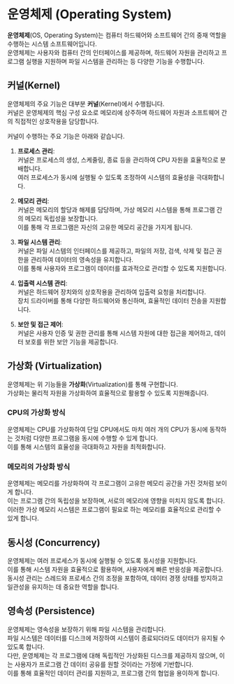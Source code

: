 # 운영체제 (Operating System)

**운영체제**(OS, Operating System)는 컴퓨터 하드웨어와 소프트웨어 간의 중재 역할을 수행하는 시스템 소프트웨어입니다.  
운영체제는 사용자와 컴퓨터 간의 인터페이스를 제공하며, 하드웨어 자원을 관리하고 프로그램 실행을 지원하며 파일 시스템을 관리하는 등 다양한 기능을 수행합니다.

## 커널(Kernel)

운영체제의 주요 기능은 대부분 **커널**(Kernel)에서 수행됩니다.  
커널은 운영체제의 핵심 구성 요소로 메모리에 상주하며 하드웨어 자원과 소프트웨어 간의 직접적인 상호작용을 담당합니다.

커널이 수행하는 주요 기능은 아래와 같습니다.

1. **프로세스 관리**:  
   커널은 프로세스의 생성, 스케줄링, 종료 등을 관리하여 CPU 자원을 효율적으로 분배합니다.  
   여러 프로세스가 동시에 실행될 수 있도록 조정하여 시스템의 효율성을 극대화합니다.

2. **메모리 관리**:  
   커널은 메모리의 할당과 해제를 담당하며, 가상 메모리 시스템을 통해 프로그램 간의 메모리 독립성을 보장합니다.  
   이를 통해 각 프로그램은 자신의 고유한 메모리 공간을 가지게 됩니다.

3. **파일 시스템 관리**:  
   커널은 파일 시스템의 인터페이스를 제공하고, 파일의 저장, 검색, 삭제 및 접근 권한을 관리하여 데이터의 영속성을 유지합니다.  
   이를 통해 사용자와 프로그램이 데이터를 효과적으로 관리할 수 있도록 지원합니다.

4. **입출력 시스템 관리**:  
   커널은 하드웨어 장치와의 상호작용을 관리하여 입출력 요청을 처리합니다.  
   장치 드라이버를 통해 다양한 하드웨어와 통신하며, 효율적인 데이터 전송을 지원합니다.

5. **보안 및 접근 제어**:  
   커널은 사용자 인증 및 권한 관리를 통해 시스템 자원에 대한 접근을 제어하고, 데이터 보호를 위한 보안 기능을 제공합니다.

## 가상화 (Virtualization)

운영체제는 위 기능들을 **가상화**(Virtualization)를 통해 구현합니다.  
 가상화는 물리적 자원을 가상화하여 효율적으로 활용할 수 있도록 지원해줍니다.

### CPU의 가상화 방식

운영체제는 CPU를 가상화하여 단일 CPU에서도 마치 여러 개의 CPU가 동시에 동작하는 것처럼 다양한 프로그램을 동시에 수행할 수 있게 합니다.  
이를 통해 시스템의 효율성을 극대화하고 자원을 최적화합니다.

### 메모리의 가상화 방식

운영체제는 메모리를 가상화하여 각 프로그램이 고유한 메모리 공간을 가진 것처럼 보이게 합니다.  
이는 프로그램 간의 독립성을 보장하며, 서로의 메모리에 영향을 미치지 않도록 합니다.  
이러한 가상 메모리 시스템은 프로그램이 필요로 하는 메모리를 효율적으로 관리할 수 있게 합니다.

## 동시성 (Concurrency)

운영체제는 여러 프로세스가 동시에 실행될 수 있도록 동시성을 지원합니다.  
이를 통해 시스템 자원을 효율적으로 활용하며, 사용자에게 빠른 반응성을 제공합니다.  
동시성 관리는 스레드와 프로세스 간의 조정을 포함하여, 데이터 경쟁 상태를 방지하고 일관성을 유지하는 데 중요한 역할을 합니다.

## 영속성 (Persistence)

운영체제는 영속성을 보장하기 위해 파일 시스템을 관리합니다.  
파일 시스템은 데이터를 디스크에 저장하여 시스템이 종료되더라도 데이터가 유지될 수 있도록 합니다.  
다만, 운영체제는 각 프로그램에 대해 독립적인 가상화된 디스크를 제공하지 않으며, 이는 사용자가 프로그램 간 데이터 공유를 원할 것이라는 가정에 기반합니다.  
이를 통해 효율적인 데이터 관리를 지원하고, 프로그램 간의 협업을 용이하게 합니다.
